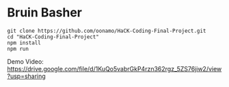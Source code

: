 # Bruin Basher

```
git clone https://github.com/oonamo/HaCK-Coding-Final-Project.git
cd "HaCK-Coding-Final-Project"
npm install
npm run
```
Demo Video: https://drive.google.com/file/d/1KuQo5vabrGkP4rzn362rgz_5ZS76jiw2/view?usp=sharing